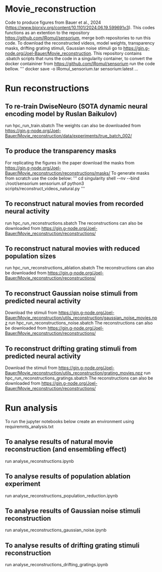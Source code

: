 # Movie_reconstruction
Code to produce figures from Bauer et al., 2024 (https://www.biorxiv.org/content/10.1101/2024.06.19.599691v3).
This codes functions as an extention to the repository https://github.com/lRomul/sensorium, merge both repositories to run this code.
To download the reconstructed videos, model weights, transparency masks, drifting grating stimuli, Gaussian noise stimuli go to https://gin.g-node.org/Joel-Bauer/Movie_reconstruction. 
This repository contains .sbatch scripts that runs the code in a singularity container, to convert the docker containiner from https://github.com/lRomul/sensorium run the code bellow.
'''
docker save -o lRomul_sensorium.tar sensorium:latest
...

# Run reconstructions

## To re-train DwiseNeuro (SOTA dynamic neural encoding model by Ruslan Baikulov)
run hpc_run_train.sbatch
The weights can also be downloaded from https://gin.g-node.org/Joel-Bauer/Movie_reconstruction/data/experiments/true_batch_002/

## To produce the transparency masks
For replicating the figures in the paper download the masks from https://gin.g-node.org/Joel-Bauer/Movie_reconstruction/reconstructions/masks/
To generate masks from scratch use the code below:
'''
cd <mydirectory>
singularity shell --nv --bind <mydirectory>:/root/sensorium sensorium.sif
python3 scripts/reconstruct_videos_natural.py
'''

## To reconstruct natural movies from recorded neural activity
run hpc_run_reconstructions.sbatch
The reconstructions can also be downloaded from https://gin.g-node.org/Joel-Bauer/Movie_reconstruction/reconstructions/

## To reconstruct natural movies with reduced population sizes
run hpc_run_reconstructions_ablation.sbatch
The reconstructions can also be downloaded from https://gin.g-node.org/Joel-Bauer/Movie_reconstruction/reconstructions/

## To reconstruct Gaussian noise stimuli from predicted neural activity
Download the stimuli from https://gin.g-node.org/Joel-Bauer/Movie_reconstruction/utils_reconstruction/gaussian_noise_movies.npz
run hpc_run_reconstructions_noise.sbatch
The reconstructions can also be downloaded from https://gin.g-node.org/Joel-Bauer/Movie_reconstruction/reconstructions/

## To reconstruct drifting grating stimuli from predicted neural activity
Download the stimuli from https://gin.g-node.org/Joel-Bauer/Movie_reconstruction/utils_reconstruction/grating_movies.npz
run hpc_run_reconstructions_gratings.sbatch
The reconstructions can also be downloaded from https://gin.g-node.org/Joel-Bauer/Movie_reconstruction/reconstructions/


# Run analysis
To run the jupyter notebooks below create an environment using requiremnts_analysis.txt

## To analyse results of natural movie reconstruction (and ensembling effect)
run analyse_reconstructions.ipynb

## To analyse results of population ablation experiment
run analyse_reconstructions_population_reduction.ipynb

## To analyse results of Gaussian noise stimuli reconstruction
run analyse_reconstructions_gaussian_noise.ipynb

## To analyse results of drifting grating stimuli reconstruction
run analyse_reconstructions_drifting_gratings.ipynb